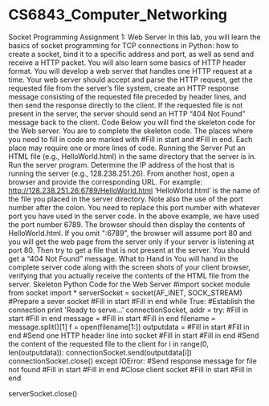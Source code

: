 # CS6843_Computer_Networking

Socket Programming Assignment 1: Web Server
In this lab, you will learn the basics of socket programming for TCP connections in Python: how to create a socket, bind it to a specific address and port, as well as send and receive a HTTP packet. You will also learn some basics of HTTP header format.
You will develop a web server that handles one HTTP request at a time. Your web server should accept and parse the HTTP request, get the requested file from the server’s file system, create an HTTP response message consisting of the requested file preceded by header lines, and then send the response directly to the client. If the requested file is not present in the server, the server should send an HTTP “404 Not Found” message back to the client.
Code
Below you will find the skeleton code for the Web server. You are to complete the skeleton code. The places where you need to fill in code are marked with #Fill in start and #Fill in end. Each place may require one or more lines of code.
Running the Server
Put an HTML file (e.g., HelloWorld.html) in the same directory that the server is in. Run the server program. Determine the IP address of the host that is running the server (e.g., 128.238.251.26). From another host, open a browser and provide the corresponding URL. For example:
http://128.238.251.26:6789/HelloWorld.html
‘HelloWorld.html’ is the name of the file you placed in the server directory. Note also the use of the port number after the colon. You need to replace this port number with whatever port you have used in the server code. In the above example, we have used the port number 6789. The browser should then display the contents of HelloWorld.html. If you omit ":6789", the browser will assume port 80 and you will get the web page from the server only if your server is listening at port 80.
Then try to get a file that is not present at the server. You should get a “404 Not Found” message.
What to Hand in
You will hand in the complete server code along with the screen shots of your client browser, verifying that you actually receive the contents of the HTML file from the server.
Skeleton Python Code for the Web Server
#import socket module
from socket import *
serverSocket = socket(AF_INET, SOCK_STREAM) #Prepare a sever socket
#Fill in start
#Fill in end
while True:
#Establish the connection
print 'Ready to serve...'
connectionSocket, addr =
try:
#Fill in start
#Fill in end
message = #Fill in start #Fill in end filename = message.split()[1]
f = open(filename[1:])
outputdata = #Fill in start #Fill in end #Send one HTTP header line into socket
#Fill in start
#Fill in end
#Send the content of the requested file to the client
     for i in range(0, len(outputdata)):
         connectionSocket.send(outputdata[i])
     connectionSocket.close()
except IOError:
    #Send response message for file not found
#Fill in start #Fill in end
#Close client socket #Fill in start #Fill in end

serverSocket.close()
